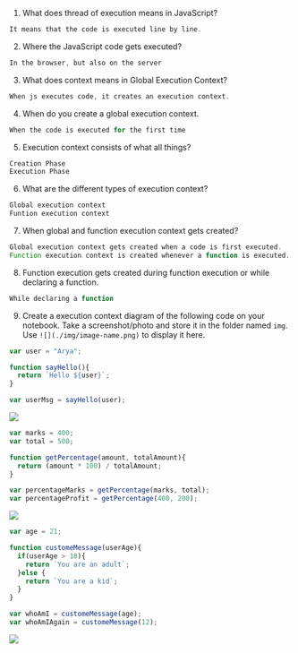 1. What does thread of execution means in JavaScript?

```js
It means that the code is executed line by line.
```

2. Where the JavaScript code gets executed?

```js
In the browser, but also on the server
```

3. What does context means in Global Execution Context?

```js
When js executes code, it creates an execution context.
```

4. When do you create a global execution context.

```js
When the code is executed for the first time
```

5. Execution context consists of what all things?

```js
Creation Phase
Execution Phase
```

6. What are the different types of execution context?

```js
Global execution context
Funtion execution context
```

7. When global and function execution context gets created?

```js
Global execution context gets created when a code is first executed.
Function execution context is created whenever a function is executed.
```

8. Function execution gets created during function execution or while declaring a function.

```js
While declaring a function
```


9. Create a execution context diagram of the following code on your notebook. Take a screenshot/photo and store it in the folder named `img`. Use `![](./img/image-name.png)` to display it here.



```js
var user = "Arya";

function sayHello(){
  return `Hello ${user}`;
}

var userMsg = sayHello(user);
```

<!-- Put your image here -->

![](./img/image-name.jpg)



```js
var marks = 400;
var total = 500;

function getPercentage(amount, totalAmount){
  return (amount * 100) / totalAmount;
}

var percentageMarks = getPercentage(marks, total);
var percentageProfit = getPercentage(400, 200);
```

<!-- Put your image here -->

![](./img/image-name.jpg)



```js
var age = 21;

function customeMessage(userAge){
  if(userAge > 18){
    return `You are an adult`;
  }else {
    return `You are a kid`;
  }
}

var whoAmI = customeMessage(age);
var whoAmIAgain = customeMessage(12);
```

<!-- Put your image here -->

![](./img/image-name.jpg)